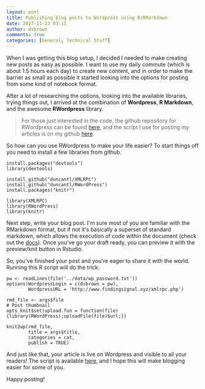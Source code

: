 ```yaml
---
layout: post
title: Publishing blog posts to Wordpress using R/RMarkdown
date: 2017-11-23 03:11
author: dsbrown
comments: true
categories: [General, Technical Stuff]
---
```

<p>When I was getting this blog setup, I decided I needed to make creating new posts as easy as possible. I want to use my daily commute (which is about 1.5 hours each day) to create new content, and in order to make the barrier as small as possible it started looking into the options for posting from some kind of notebook format.</p>

<p>After a lot of researching the options, looking into the available libraries, trying things out, I arrived at the combination of <strong>Wordpress</strong>, <strong>R Markdown</strong>, and the awesome <strong>RWordpress</strong> library.</p>

<blockquote>
<p>For those just interested in the code, the github repository for RWordpress can be found <a href="https://github.com/duncantl/RWordPress">here</a>, and the script I use for posting my articles is on my github <a href="https://github.com/dorianbrown/blog_posts/blob/master/publish_post.R">here</a>.</p>
</blockquote>

<p>So how can you use RWordpress to make your life easier? To start things off you need to install a few libraries from github.</p>

<pre><code class="r">install.packages(&quot;devtools&quot;)
library(devtools)

install_github(&quot;duncantl/XMLRPC&quot;)
install_github(&quot;duncantl/RWordPress&quot;)
install.packages(&quot;knitr&quot;)

library(XMLRPC)
library(RWordPress)
library(knitr)
</code></pre>

<p>Next step, write your blog post. I&#39;m sure most of you are familiar with the 
RMarkdown format, but if not it&#39;s basically a superset of standard markdown, which allows the execution of code within the document (check out the <a href="http://rmarkdown.rstudio.com/">docs</a>). Once you&#39;ve go your draft ready, you can preview it with the preview/knit button in Rstudio. </p>

<p>So, you&#39;ve finished your post and you&#39;re eager to share it with the world. Running this R script will do the trick:</p>

<pre><code class="r">pw &lt;- readLines(file(&#39;../data/wp_password.txt&#39;))
options(WordpressLogin = c(dsbrown = pw),
        WordpressURL = &#39;http://www.findingsignal.xyz/xmlrpc.php&#39;)

rmd_file &lt;- args$file
# Post thumbnail
opts_knit$set(upload.fun = function(file){library(RWordPress);uploadFile(file)$url;})

knit2wp(rmd_file, 
        title = args$title,
        categories = cat,
        publish = TRUE)
</code></pre>

<p>And just like that, your article is live on Wordpress and visible to all your readers! The script is available <a href="https://github.com/dorianbrown/blog_posts/blob/master/publish_post.R">here</a>, and I hope this will make blogging easier for some of you.</p> 

<p>Happy posting!</p>
